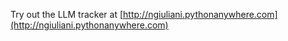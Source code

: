 Try out the LLM tracker at [http://ngiuliani.pythonanywhere.com](http://ngiuliani.pythonanywhere.com)
